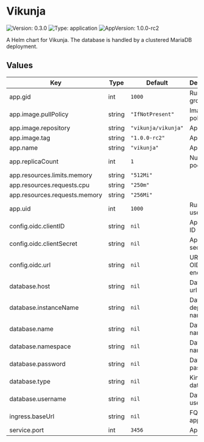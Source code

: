 # Vikunja

![Version: 0.3.0](https://img.shields.io/badge/Version-0.3.0-informational?style=flat-square) ![Type: application](https://img.shields.io/badge/Type-application-informational?style=flat-square) ![AppVersion: 1.0.0-rc2](https://img.shields.io/badge/AppVersion-1.0.0--rc2-informational?style=flat-square)

A Helm chart for Vikunja. The database is handled by a clustered MariaDB deployment.

## Values

| Key | Type | Default | Description |
|-----|------|---------|-------------|
| app.gid | int | `1000` | Runtime group |
| app.image.pullPolicy | string | `"IfNotPresent"` | Image pull policy |
| app.image.repository | string | `"vikunja/vikunja"` | App image |
| app.image.tag | string | `"1.0.0-rc2"` | App version |
| app.name | string | `"vikunja"` | App name |
| app.replicaCount | int | `1` | Number of pods |
| app.resources.limits.memory | string | `"512Mi"` |  |
| app.resources.requests.cpu | string | `"250m"` |  |
| app.resources.requests.memory | string | `"256Mi"` |  |
| app.uid | int | `1000` | Runtime user |
| config.oidc.clientID | string | `nil` | App client ID |
| config.oidc.clientSecret | string | `nil` | App client secret |
| config.oidc.url | string | `nil` | URL to OIDC endpoint |
| database.host | string | `nil` | Database url |
| database.instanceName | string | `nil` | Database deployment name |
| database.name | string | `nil` | Database name |
| database.namespace | string | `nil` | Database namespace |
| database.password | string | `nil` | Database password |
| database.type | string | `nil` | Kind of database |
| database.username | string | `nil` | Database username |
| ingress.baseUrl | string | `nil` | FQDN for application |
| service.port | int | `3456` | App port |
